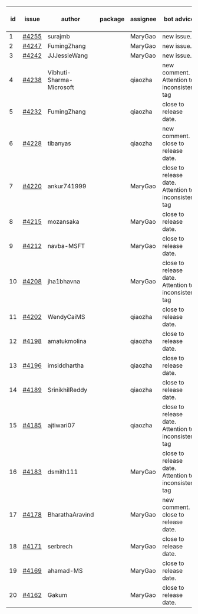 | id | issue | author | package | assignee | bot advice | created date of issue | target release date | date from target |
| ------ | ------ | ------ | ------ | ------ | ------ | ------ | ------ | :-----: |
| 1 | [#4255](https://github.com/Azure/sdk-release-request/issues/4255) | surajmb |  | MaryGao | new issue. | 06-16 | 07-28 |  |
| 2 | [#4247](https://github.com/Azure/sdk-release-request/issues/4247) | FumingZhang |  | MaryGao | new issue. | 06-14 | 07-28 |  |
| 3 | [#4242](https://github.com/Azure/sdk-release-request/issues/4242) | JJJessieWang |  | MaryGao | new issue. | 06-13 | 07-28 |  |
| 4 | [#4238](https://github.com/Azure/sdk-release-request/issues/4238) | Vibhuti-Sharma-Microsoft |  | qiaozha | new comment. Attention to inconsistent tag | 06-09 | 07-14 |  |
| 5 | [#4232](https://github.com/Azure/sdk-release-request/issues/4232) | FumingZhang |  | qiaozha | close to release date.  | 06-09 | 06-23 | 1 |
| 6 | [#4228](https://github.com/Azure/sdk-release-request/issues/4228) | tibanyas |  | qiaozha | new comment. close to release date.  | 06-08 | 06-23 | 1 |
| 7 | [#4220](https://github.com/Azure/sdk-release-request/issues/4220) | ankur741999 |  | MaryGao | close to release date.  Attention to inconsistent tag | 05-31 | 06-23 | 1 |
| 8 | [#4215](https://github.com/Azure/sdk-release-request/issues/4215) | mozansaka |  | MaryGao | close to release date.  | 05-30 | 06-23 | 1 |
| 9 | [#4212](https://github.com/Azure/sdk-release-request/issues/4212) | navba-MSFT |  | MaryGao | close to release date.  | 05-30 | 06-23 | 1 |
| 10 | [#4208](https://github.com/Azure/sdk-release-request/issues/4208) | jha1bhavna |  | MaryGao | close to release date.  Attention to inconsistent tag | 05-29 | 06-23 | 1 |
| 11 | [#4202](https://github.com/Azure/sdk-release-request/issues/4202) | WendyCaiMS |  | qiaozha | close to release date.  | 05-25 | 06-23 | 1 |
| 12 | [#4198](https://github.com/Azure/sdk-release-request/issues/4198) | amatukmolina |  | qiaozha | close to release date.  | 05-25 | 06-23 | 1 |
| 13 | [#4196](https://github.com/Azure/sdk-release-request/issues/4196) | imsiddhartha |  | qiaozha | close to release date.  | 05-25 | 06-23 | 1 |
| 14 | [#4189](https://github.com/Azure/sdk-release-request/issues/4189) | SrinikhilReddy |  | qiaozha | close to release date.  | 05-23 | 06-23 | 1 |
| 15 | [#4185](https://github.com/Azure/sdk-release-request/issues/4185) | ajtiwari07 |  | qiaozha | close to release date.  Attention to inconsistent tag | 05-22 | 06-23 | 1 |
| 16 | [#4183](https://github.com/Azure/sdk-release-request/issues/4183) | dsmith111 |  | MaryGao | close to release date.  Attention to inconsistent tag | 05-19 | 06-23 | 1 |
| 17 | [#4178](https://github.com/Azure/sdk-release-request/issues/4178) | BharathaAravind |  | MaryGao | new comment. close to release date.  | 05-18 | 06-23 | 1 |
| 18 | [#4171](https://github.com/Azure/sdk-release-request/issues/4171) | serbrech |  | MaryGao | close to release date.  | 05-18 | 06-23 | 1 |
| 19 | [#4169](https://github.com/Azure/sdk-release-request/issues/4169) | ahamad-MS |  | MaryGao | close to release date.  | 05-16 | 06-23 | 1 |
| 20 | [#4162](https://github.com/Azure/sdk-release-request/issues/4162) | Gakum |  | MaryGao | close to release date.  | 05-14 | 06-23 | 1 |
